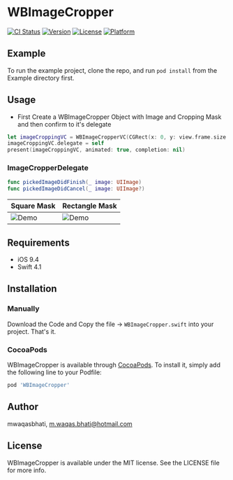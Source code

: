 # WBImageCropper

[![CI Status](https://img.shields.io/travis/mwaqasbhati/WBImageCropper.svg?style=flat)](https://travis-ci.org/mwaqasbhati/WBImageCropper)
[![Version](https://img.shields.io/cocoapods/v/WBImageCropper.svg?style=flat)](https://cocoapods.org/pods/WBImageCropper)
[![License](https://img.shields.io/cocoapods/l/WBImageCropper.svg?style=flat)](https://cocoapods.org/pods/WBImageCropper)
[![Platform](https://img.shields.io/cocoapods/p/WBImageCropper.svg?style=flat)](https://cocoapods.org/pods/WBImageCropper)

## Example

To run the example project, clone the repo, and run `pod install` from the Example directory first.

## Usage

- First Create a WBImageCropper Object with Image and Cropping Mask and then confirm to it's delegate
  
```swift
let imageCroppingVC = WBImageCropperVC(CGRect(x: 0, y: view.frame.size.height/2, width: view.frame.size.width, height: 200), image: UIImage(named: "world")!)
imageCroppingVC.delegate = self
present(imageCroppingVC, animated: true, completion: nil)
```
### ImageCropperDelegate 

```swift
func pickedImageDidFinish(_ image: UIImage)
func pickedImageDidCancel(_ image: UIImage?)
```

|             Square Mask         |         Rectangle Mask          |
|---------------------------------|------------------------------|
|![Demo](https://github.com/mwaqasbhati/WBImageCropper/tree/master/screenshots/square.png)|![Demo](https://github.com/mwaqasbhati/WBImageCropper/tree/master/screenshots/rectangle.png)|
## Requirements

- iOS 9.4
- Swift 4.1

## Installation

### Manually

Download the Code and Copy the file -> `WBImageCropper.swift` into your project. That's it.

### CocoaPods

WBImageCropper is available through [CocoaPods](https://cocoapods.org). To install
it, simply add the following line to your Podfile:

```ruby
pod 'WBImageCropper'
```

## Author

mwaqasbhati, m.waqas.bhati@hotmail.com

## License

WBImageCropper is available under the MIT license. See the LICENSE file for more info.
